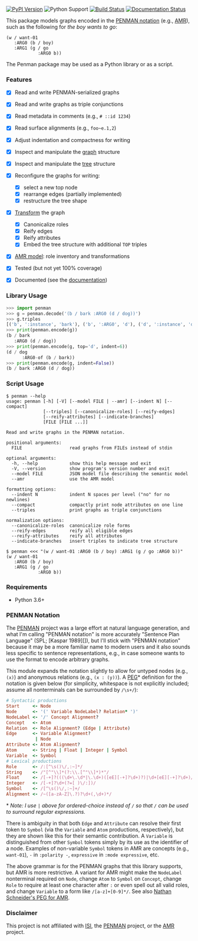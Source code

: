 
[![PyPI Version](https://img.shields.io/pypi/v/penman.svg)](https://pypi.org/project/Penman/)
![Python Support](https://img.shields.io/pypi/pyversions/penman.svg)
[![Build Status](https://travis-ci.org/goodmami/penman.svg?branch=develop)](https://travis-ci.org/goodmami/penman)
[![Documentation Status](https://readthedocs.org/projects/penman/badge/?version=latest)](https://penman.readthedocs.io/en/latest/?badge=latest)


This package models graphs encoded in the [PENMAN
notation](#penman-notation) (e.g., [AMR][]), such as the following for
*the boy wants to go*:

```
(w / want-01
   :ARG0 (b / boy)
   :ARG1 (g / go
            :ARG0 b))
```

The Penman package may be used as a Python library or as a script.


### Features

- [x] Read and write PENMAN-serialized graphs
- [x] Read and write graphs as triple conjunctions
- [x] Read metadata in comments (e.g., `# ::id 1234`)
- [x] Read surface alignments (e.g., `foo~e.1,2`)
- [x] Adjust indentation and compactness for writing
- [x] Inspect and manipulate the [graph][] structure
- [x] Inspect and manipulate the [tree][] structure
- [x] Reconfigure the graphs for writing:
  - [x] select a new top node
  - [x] rearrange edges (partially implemented)
  - [x] restructure the tree shape
- [x] [Transform][transform] the graph
  - [x] Canonicalize roles
  - [x] Reify edges
  - [x] Reify attributes
  - [x] Embed the tree structure with additional `TOP` triples
- [x] [AMR model][]: role inventory and transformations
- [x] Tested (but not yet 100% coverage)
- [x] Documented (see the [documentation][])


### Library Usage

```python
>>> import penman
>>> g = penman.decode('(b / bark :ARG0 (d / dog))')
>>> g.triples
[('b', ':instance', 'bark'), ('b', ':ARG0', 'd'), ('d', ':instance', 'dog')]
>>> print(penman.encode(g))
(b / bark
   :ARG0 (d / dog))
>>> print(penman.encode(g, top='d', indent=6))
(d / dog
      :ARG0-of (b / bark))
>>> print(penman.encode(g, indent=False))
(b / bark :ARG0 (d / dog))
```


### Script Usage

```console
$ penman --help
usage: penman [-h] [-V] [--model FILE | --amr] [--indent N] [--compact]
              [--triples] [--canonicalize-roles] [--reify-edges]
              [--reify-attributes] [--indicate-branches]
              [FILE [FILE ...]]

Read and write graphs in the PENMAN notation.

positional arguments:
  FILE                  read graphs from FILEs instead of stdin

optional arguments:
  -h, --help            show this help message and exit
  -V, --version         show program's version number and exit
  --model FILE          JSON model file describing the semantic model
  --amr                 use the AMR model

formatting options:
  --indent N            indent N spaces per level ("no" for no newlines)
  --compact             compactly print node attributes on one line
  --triples             print graphs as triple conjunctions

normalization options:
  --canonicalize-roles  canonicalize role forms
  --reify-edges         reify all eligible edges
  --reify-attributes    reify all attributes
  --indicate-branches   insert triples to indicate tree structure

$ penman <<< "(w / want-01 :ARG0 (b / boy) :ARG1 (g / go :ARG0 b))"
(w / want-01
   :ARG0 (b / boy)
   :ARG1 (g / go
            :ARG0 b))
```


### Requirements

- Python 3.6+


### PENMAN Notation

The [PENMAN][] project was a large effort at natural language generation,
and what I'm calling "PENMAN notation" is more accurately "Sentence Plan
Language" (SPL; [Kaspar 1989][]), but I'll stick with "PENMAN notation"
because it may be a more familiar name to modern users and it also sounds
less specific to sentence representations, e.g., in case someone wants to
use the format to encode arbitrary graphs.

This module expands the notation slightly to allow for untyped nodes
(e.g., `(x)`) and anonymous relations (e.g., `(x : (y))`). A [PEG][]\*
definition for the notation is given below (for simplicity, whitespace
is not explicitly included; assume all nonterminals can be surrounded
by `/\s+/`):

```ruby
# Syntactic productions
Start     <- Node
Node      <- '(' Variable NodeLabel? Relation* ')'
NodeLabel <- '/' Concept Alignment?
Concept   <- Atom
Relation  <- Role Alignment? (Edge | Attribute)
Edge      <- Variable Alignment?
           | Node
Attribute <- Atom Alignment?
Atom      <- String | Float | Integer | Symbol
Variable  <- Symbol
# Lexical productions
Role      <- /:[^\s()\/,:~]*/
String    <- /"[^"\\]*(?:\\.[^"\\]*)*"/
Float     <- /[-+]?(((\d+\.\d*|\.\d+)([eE][-+]?\d+)?)|\d+[eE][-+]?\d+)/
Integer   <- /[-+]?\d+(?=[ )\/:])/
Symbol    <- /[^\s()\/,:~]+/
Alignment <- /~([a-zA-Z]\.?)?\d+(,\d+)*/
```

\* *Note: I use `|` above for ordered-choice instead of `/` so that `/`
can be used to surround regular expressions.*

There is ambiguity in that both `Edge` and `Attribute` can resolve
their first token to `Symbol` (via the `Variable` and `Atom`
productions, respectively), but they are shown like this for their
semantic contribution. A `Variable` is distinguished from other
`Symbol` tokens simply by its use as the identifier of a node.
Examples of non-variable `Symbol` tokens in AMR are concepts (e.g.,
`want-01`), `-` in `:polarity -`, `expressive` in `:mode expressive`,
etc.

The above grammar is for the PENMAN graphs that this library supports,
but AMR is more restrictive.  A variant for AMR might make the
`NodeLabel` nonterminal required on `Node`, change `Atom` to `Symbol`
on `Concept`, change `Role` to require at least one character after
`:` or even spell out all valid roles, and change `Variable` to a form
like `/[a-z]+[0-9]*/`. See also [Nathan Schneider's PEG for
AMR](https://github.com/nschneid/amr-hackathon/blob/master/src/amr.peg).


### Disclaimer

This project is not affiliated with [ISI], the [PENMAN] project, or the
[AMR] project.

[PENMAN]: http://www.isi.edu/natural-language/penman/penman.html
[AMR]: http://amr.isi.edu/
[Kasper 1989]: http://www.aclweb.org/anthology/H89-1022
[PEG]: https://en.wikipedia.org/wiki/Parsing_expression_grammar
[ISI]: http://isi.edu/

[documentation]: https://penman.readthedocs.io/
[graph]: https://penman.readthedocs.io/en/latest/api/penman.graph.html
[tree]: https://penman.readthedocs.io/en/latest/api/penman.tree.html
[transform]: https://penman.readthedocs.io/en/latest/api/penman.transform.html
[AMR model]: https://penman.readthedocs.io/en/latest/api/penman.models.amr.html
